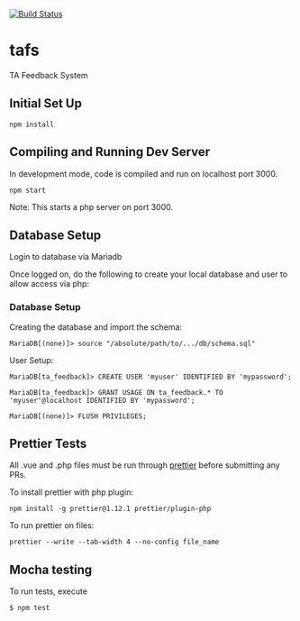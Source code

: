 [![Build Status](https://travis-ci.com/siefkenj/tafs.svg?branch=master)](https://travis-ci.com/siefkenj/tafs)


# tafs
TA Feedback System

## Initial Set Up

```
npm install
```

## Compiling and Running Dev Server
In development mode, code is compiled and run on localhost port 3000.

```
npm start
```

Note: This starts a php server on port 3000.

## Database Setup

Login to database via Mariadb

Once logged on, do the following to create your local database and user to allow access via php:

### Database Setup
Creating the database and import the schema:
```
MariaDB[(none)]> source "/absolute/path/to/.../db/schema.sql"
```

User Setup:
```
MariaDB[ta_feedback]> CREATE USER 'myuser' IDENTIFIED BY 'mypassword';
```

```
MariaDB[ta_feedback]> GRANT USAGE ON ta_feedback.* TO 'myuser'@localhost IDENTIFIED BY 'mypassword';
```

```
MariaDB[(none)]> FLUSH PRIVILEGES;
```

## Prettier Tests
All .vue and .php files must be run through [prettier](https://prettier.io/) before submitting any PRs.

To install prettier with php plugin:
```
npm install -g prettier@1.12.1 prettier/plugin-php
```

To run prettier on files:
```
prettier --write --tab-width 4 --no-config file_name
```

## Mocha testing

To run tests, execute

```
$ npm test
```
